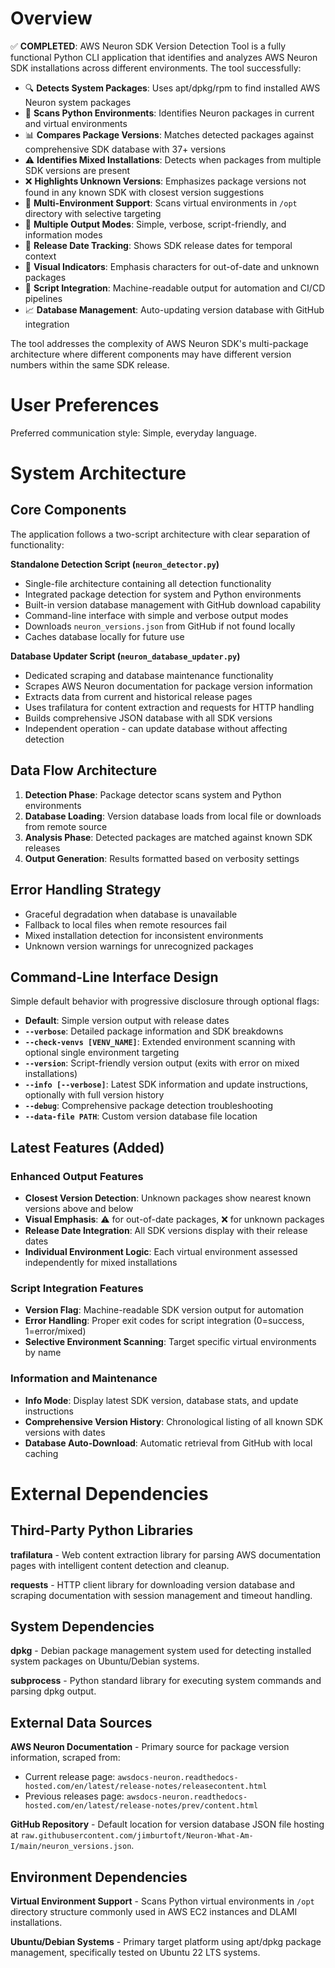 # Overview

✅ **COMPLETED**: AWS Neuron SDK Version Detection Tool is a fully functional Python CLI application that identifies and analyzes AWS Neuron SDK installations across different environments. The tool successfully:

- 🔍 **Detects System Packages**: Uses apt/dpkg/rpm to find installed AWS Neuron system packages
- 🐍 **Scans Python Environments**: Identifies Neuron packages in current and virtual environments
- 📊 **Compares Package Versions**: Matches detected packages against comprehensive SDK database with 37+ versions
- ⚠️ **Identifies Mixed Installations**: Detects when packages from multiple SDK versions are present
- ❌ **Highlights Unknown Versions**: Emphasizes package versions not found in any known SDK with closest version suggestions
- 📁 **Multi-Environment Support**: Scans virtual environments in `/opt` directory with selective targeting
- 🤖 **Multiple Output Modes**: Simple, verbose, script-friendly, and information modes
- 📅 **Release Date Tracking**: Shows SDK release dates for temporal context
- 🎯 **Visual Indicators**: Emphasis characters for out-of-date and unknown packages
- 🔧 **Script Integration**: Machine-readable output for automation and CI/CD pipelines
- 📈 **Database Management**: Auto-updating version database with GitHub integration

The tool addresses the complexity of AWS Neuron SDK's multi-package architecture where different components may have different version numbers within the same SDK release.

# User Preferences

Preferred communication style: Simple, everyday language.

# System Architecture

## Core Components

The application follows a two-script architecture with clear separation of functionality:

**Standalone Detection Script (`neuron_detector.py`)**
- Single-file architecture containing all detection functionality
- Integrated package detection for system and Python environments  
- Built-in version database management with GitHub download capability
- Command-line interface with simple and verbose output modes
- Downloads `neuron_versions.json` from GitHub if not found locally
- Caches database locally for future use

**Database Updater Script (`neuron_database_updater.py`)**
- Dedicated scraping and database maintenance functionality
- Scrapes AWS Neuron documentation for package version information
- Extracts data from current and historical release pages
- Uses trafilatura for content extraction and requests for HTTP handling
- Builds comprehensive JSON database with all SDK versions
- Independent operation - can update database without affecting detection

## Data Flow Architecture

1. **Detection Phase**: Package detector scans system and Python environments
2. **Database Loading**: Version database loads from local file or downloads from remote source
3. **Analysis Phase**: Detected packages are matched against known SDK releases
4. **Output Generation**: Results formatted based on verbosity settings

## Error Handling Strategy

- Graceful degradation when database is unavailable
- Fallback to local files when remote resources fail
- Mixed installation detection for inconsistent environments
- Unknown version warnings for unrecognized packages

## Command-Line Interface Design

Simple default behavior with progressive disclosure through optional flags:
- **Default**: Simple version output with release dates
- **`--verbose`**: Detailed package information and SDK breakdowns
- **`--check-venvs [VENV_NAME]`**: Extended environment scanning with optional single environment targeting
- **`--version`**: Script-friendly version output (exits with error on mixed installations)
- **`--info [--verbose]`**: Latest SDK information and update instructions, optionally with full version history
- **`--debug`**: Comprehensive package detection troubleshooting
- **`--data-file PATH`**: Custom version database file location

## Latest Features (Added)

### Enhanced Output Features
- **Closest Version Detection**: Unknown packages show nearest known versions above and below
- **Visual Emphasis**: ⚠️ for out-of-date packages, ❌ for unknown packages
- **Release Date Integration**: All SDK versions display with their release dates
- **Individual Environment Logic**: Each virtual environment assessed independently for mixed installations

### Script Integration Features
- **Version Flag**: Machine-readable SDK version output for automation
- **Error Handling**: Proper exit codes for script integration (0=success, 1=error/mixed)
- **Selective Environment Scanning**: Target specific virtual environments by name

### Information and Maintenance
- **Info Mode**: Display latest SDK version, database stats, and update instructions
- **Comprehensive Version History**: Chronological listing of all known SDK versions with dates
- **Database Auto-Download**: Automatic retrieval from GitHub with local caching

# External Dependencies

## Third-Party Python Libraries

**trafilatura** - Web content extraction library for parsing AWS documentation pages with intelligent content detection and cleanup.

**requests** - HTTP client library for downloading version database and scraping documentation with session management and timeout handling.

## System Dependencies

**dpkg** - Debian package management system used for detecting installed system packages on Ubuntu/Debian systems.

**subprocess** - Python standard library for executing system commands and parsing dpkg output.

## External Data Sources

**AWS Neuron Documentation** - Primary source for package version information, scraped from:
- Current release page: `awsdocs-neuron.readthedocs-hosted.com/en/latest/release-notes/releasecontent.html`
- Previous releases page: `awsdocs-neuron.readthedocs-hosted.com/en/latest/release-notes/prev/content.html`

**GitHub Repository** - Default location for version database JSON file hosting at `raw.githubusercontent.com/jimburtoft/Neuron-What-Am-I/main/neuron_versions.json`.

## Environment Dependencies

**Virtual Environment Support** - Scans Python virtual environments in `/opt` directory structure commonly used in AWS EC2 instances and DLAMI installations.

**Ubuntu/Debian Systems** - Primary target platform using apt/dpkg package management, specifically tested on Ubuntu 22 LTS systems.